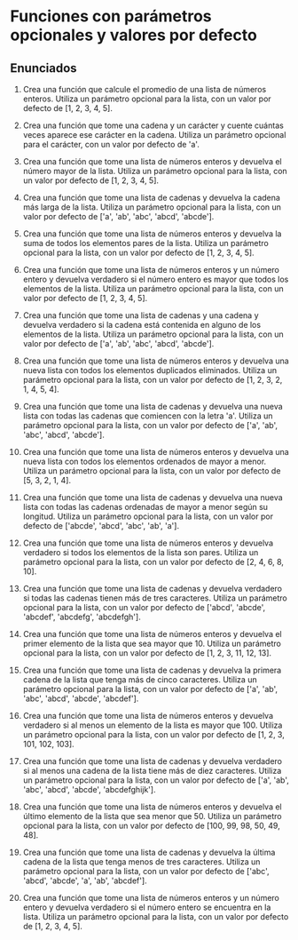 # Funciones con parámetros opcionales y valores por defecto

## Enunciados

1. Crea una función que calcule el promedio de una lista de números enteros. Utiliza un parámetro opcional para la lista, con un valor por defecto de [1, 2, 3, 4, 5].

2. Crea una función que tome una cadena y un carácter y cuente cuántas veces aparece ese carácter en la cadena. Utiliza un parámetro opcional para el carácter, con un valor por defecto de 'a'.
3. Crea una función que tome una lista de números enteros y devuelva el número mayor de la lista. Utiliza un parámetro opcional para la lista, con un valor por defecto de [1, 2, 3, 4, 5].
4. Crea una función que tome una lista de cadenas y devuelva la cadena más larga de la lista. Utiliza un parámetro opcional para la lista, con un valor por defecto de ['a', 'ab', 'abc', 'abcd', 'abcde'].
5. Crea una función que tome una lista de números enteros y devuelva la suma de todos los elementos pares de la lista. Utiliza un parámetro opcional para la lista, con un valor por defecto de [1, 2, 3, 4, 5].
6. Crea una función que tome una lista de números enteros y un número entero y devuelva verdadero si el número entero es mayor que todos los elementos de la lista. Utiliza un parámetro opcional para la lista, con un valor por defecto de [1, 2, 3, 4, 5].
7. Crea una función que tome una lista de cadenas y una cadena y devuelva verdadero si la cadena está contenida en alguno de los elementos de la lista. Utiliza un parámetro opcional para la lista, con un valor por defecto de ['a', 'ab', 'abc', 'abcd', 'abcde'].
8. Crea una función que tome una lista de números enteros y devuelva una nueva lista con todos los elementos duplicados eliminados. Utiliza un parámetro opcional para la lista, con un valor por defecto de [1, 2, 3, 2, 1, 4, 5, 4].
9. Crea una función que tome una lista de cadenas y devuelva una nueva lista con todas las cadenas que comiencen con la letra 'a'. Utiliza un parámetro opcional para la lista, con un valor por defecto de ['a', 'ab', 'abc', 'abcd', 'abcde'].
10. Crea una función que tome una lista de números enteros y devuelva una nueva lista con todos los elementos ordenados de mayor a menor. Utiliza un parámetro opcional para la lista, con un valor por defecto de [5, 3, 2, 1, 4].
11. Crea una función que tome una lista de cadenas y devuelva una nueva lista con todas las cadenas ordenadas de mayor a menor según su longitud. Utiliza un parámetro opcional para la lista, con un valor por defecto de ['abcde', 'abcd', 'abc', 'ab', 'a'].
12. Crea una función que tome una lista de números enteros y devuelva verdadero si todos los elementos de la lista son pares. Utiliza un parámetro opcional para la lista, con un valor por defecto de [2, 4, 6, 8, 10].
13. Crea una función que tome una lista de cadenas y devuelva verdadero si todas las cadenas tienen más de tres caracteres. Utiliza un parámetro opcional para la lista, con un valor por defecto de ['abcd', 'abcde', 'abcdef', 'abcdefg', 'abcdefgh'].
14. Crea una función que tome una lista de números enteros y devuelva el primer elemento de la lista que sea mayor que 10. Utiliza un parámetro opcional para la lista, con un valor por defecto de [1, 2, 3, 11, 12, 13].
15. Crea una función que tome una lista de cadenas y devuelva la primera cadena de la lista que tenga más de cinco caracteres. Utiliza un parámetro opcional para la lista, con un valor por defecto de ['a', 'ab', 'abc', 'abcd', 'abcde', 'abcdef'].
16. Crea una función que tome una lista de números enteros y devuelva verdadero si al menos un elemento de la lista es mayor que 100. Utiliza un parámetro opcional para la lista, con un valor por defecto de [1, 2, 3, 101, 102, 103].
17. Crea una función que tome una lista de cadenas y devuelva verdadero si al menos una cadena de la lista tiene más de diez caracteres. Utiliza un parámetro opcional para la lista, con un valor por defecto de ['a', 'ab', 'abc', 'abcd', 'abcde', 'abcdefghijk'].
18. Crea una función que tome una lista de números enteros y devuelva el último elemento de la lista que sea menor que 50. Utiliza un parámetro opcional para la lista, con un valor por defecto de [100, 99, 98, 50, 49, 48].
19. Crea una función que tome una lista de cadenas y devuelva la última cadena de la lista que tenga menos de tres caracteres. Utiliza un parámetro opcional para la lista, con un valor por defecto de ['abc', 'abcd', 'abcde', 'a', 'ab', 'abcdef'].
20. Crea una función que tome una lista de números enteros y un número entero y devuelva verdadero si el número entero se encuentra en la lista. Utiliza un parámetro opcional para la lista, con un valor por defecto de [1, 2, 3, 4, 5].